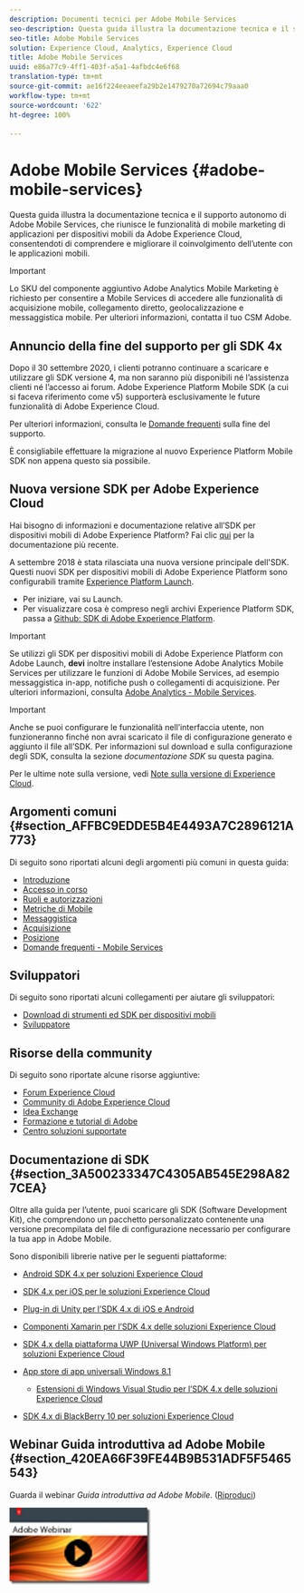 ```yaml
---
description: Documenti tecnici per Adobe Mobile Services
seo-description: Questa guida illustra la documentazione tecnica e il supporto autonomo di Adobe Mobile Services, che riunisce le funzionalità di mobile marketing di applicazioni per dispositivi mobili da Adobe Experience Cloud, consentendoti di comprendere e migliorare il coinvolgimento dell’utente con le applicazioni mobili.
seo-title: Adobe Mobile Services
solution: Experience Cloud, Analytics, Experience Cloud
title: Adobe Mobile Services
uuid: e86a77c9-4ff1-403f-a5a1-4afbdc4e6f68
translation-type: tm+mt
source-git-commit: ae16f224eeaeefa29b2e1479270a72694c79aaa0
workflow-type: tm+mt
source-wordcount: '622'
ht-degree: 100%

---
```



# Adobe Mobile Services {#adobe-mobile-services}

Questa guida illustra la documentazione tecnica e il supporto autonomo di Adobe Mobile Services, che riunisce le funzionalità di mobile marketing di applicazioni per dispositivi mobili da Adobe Experience Cloud, consentendoti di comprendere e migliorare il coinvolgimento dell’utente con le applicazioni mobili.

>[!IMPORTANT]
>
>Lo SKU del componente aggiuntivo Adobe Analytics Mobile Marketing è richiesto per consentire a Mobile Services di accedere alle funzionalità di acquisizione mobile, collegamento diretto, geolocalizzazione e messaggistica mobile. Per ulteriori informazioni, contatta il tuo CSM Adobe.

## Annuncio della fine del supporto per gli SDK 4x

Dopo il 30 settembre 2020, i clienti potranno continuare a scaricare e utilizzare gli SDK versione 4, ma non saranno più disponibili né l’assistenza clienti né l’accesso ai forum. Adobe Experience Platform Mobile SDK (a cui si faceva riferimento come v5) supporterà esclusivamente le future funzionalità di Adobe Experience Cloud.

Per ulteriori informazioni, consulta le [Domande frequenti](https://aep-sdks.gitbook.io/docs/version-4-sdk-end-of-support-faq) sulla fine del supporto.

È consigliabile effettuare la migrazione al nuovo Experience Platform Mobile SDK non appena questo sia possibile.

## Nuova versione SDK per Adobe Experience Cloud

Hai bisogno di informazioni e documentazione relative all’SDK per dispositivi mobili di Adobe Experience Platform? Fai clic [qui](https://aep-sdks.gitbook.io/docs/) per la documentazione più recente.

A settembre 2018 è stata rilasciata una nuova versione principale dell&#39;SDK. Questi nuovi SDK per dispositivi mobili di Adobe Experience Platform sono configurabili tramite [Experience Platform Launch](https://www.adobe.com/it/experience-platform/launch.html).

* Per iniziare, vai su Launch.
* Per visualizzare cosa è compreso negli archivi Experience Platform SDK, passa a [Github: SDK di Adobe Experience Platform](https://github.com/Adobe-Marketing-Cloud/acp-sdks).

>[!IMPORTANT]
>
> Se utilizzi gli SDK per dispositivi mobili di Adobe Experience Platform con Adobe Launch, **devi** inoltre installare l’estensione Adobe Analytics Mobile Services per utilizzare le funzioni di Adobe Mobile Services, ad esempio messaggistica in-app, notifiche push o collegamenti di acquisizione. Per ulteriori informazioni, consulta [Adobe Analytics - Mobile Services](https://aep-sdks.gitbook.io/docs/using-mobile-extensions/adobe-analytics-mobile-services).

>[!IMPORTANT]
>
>Anche se puoi configurare le funzionalità nell’interfaccia utente, non funzioneranno finché non avrai scaricato il file di configurazione generato e aggiunto il file all’SDK. Per informazioni sul download e sulla configurazione degli SDK, consulta la sezione *documentazione SDK* su questa pagina.

Per le ultime note sulla versione, vedi [Note sulla versione di Experience Cloud](https://docs.adobe.com/content/help/it-IT/release-notes/experience-cloud/current.html).

## Argomenti comuni {#section_AFFBC9EDDE5B4E4493A7C2896121A773}

Di seguito sono riportati alcuni degli argomenti più comuni in questa guida:

* [Introduzione](/help/using/gs/gs.md)
* [Accesso in corso](/help/using/gs/gs-signin.md)
* [Ruoli e autorizzazioni](/help/using/gs/c-mob-roles-and-permissions.md)
* [Metriche di Mobile](/help/using/gs/metrics/metrics.md)
* [Messaggistica](/help/using/in-app-messaging/in-app-messaging.md)
* [Acquisizione](/help/using/acquisition-main/acquisition-main.md)
* [Posizione](/help/using/location/c-location-overview.md)
* [Domande frequenti - Mobile Services](/help/using/faq-mobile.md)

## Sviluppatori

Di seguito sono riportati alcuni collegamenti per aiutare gli sviluppatori:

* [Download di strumenti ed SDK per dispositivi mobili](/help/using/c-manage-app-settings/c-mob-confg-app/t-config-analytics/download-sdk.md)
* [Sviluppatore](https://docs.adobe.com/content/help/it-IT/analytics/implementation/home.html)

## Risorse della community

Di seguito sono riportate alcune risorse aggiuntive:

* [Forum Experience Cloud](https://forums.adobe.com/community/experience-cloud)
* [Community di Adobe Experience Cloud](https://helpx.adobe.com/it/marketing-cloud.html?promoid=KAWSE)
* [Idea Exchange](https://forums.adobe.com/community/experience-cloud/analytics-cloud/analytics)
* [Formazione e tutorial di Adobe](https://helpx.adobe.com/it/learning.html?promoid=KAUDK)
* [Centro soluzioni supportate](https://www.adobe.com/it/marketing-cloud.html)

## Documentazione di SDK {#section_3A500233347C4305AB545E298A827CEA}

Oltre alla guida per l’utente, puoi scaricare gli SDK (Software Development Kit), che comprendono un pacchetto personalizzato contenente una versione precompilata del file di configurazione necessario per configurare la tua app in Adobe Mobile.

Sono disponibili librerie native per le seguenti piattaforme:

* [Android SDK 4.x per soluzioni Experience Cloud](/help/android/overview.md)
* [SDK 4.x per iOS per le soluzioni Experience Cloud](/help/ios/overview.md)
* [Plug-in di Unity per l’SDK 4.x di iOS e Android](/help/unity/get-started.md)
* [Componenti Xamarin per l’SDK 4.x delle soluzioni Experience Cloud](/help/xamarin/get-started.md)
* [SDK 4.x della piattaforma UWP (Universal Windows Platform) per soluzioni Experience Cloud](/help/universal-windows/overview.md)
* [App store di app universali Windows 8.1](/help/windows-appstore/overview.md)

   * [Estensioni di Windows Visual Studio per l’SDK 4.x delle soluzioni Experience Cloud](/help/windows-appstore/extensions/win-vse-4x.md)

* [SDK 4.x di BlackBerry 10 per soluzioni Experience Cloud](/help/blackberry/overview.md)

## Webinar Guida introduttiva ad Adobe Mobile {#section_420EA66F39FE44B9B531ADF5F5465543}

Guarda il webinar *Guida introduttiva ad Adobe Mobile*. ([Riproduci](https://adobe.ly/PsxCFn))

[  ![](assets/webinar.png) ](https://adobe.ly/PsxCFn)
